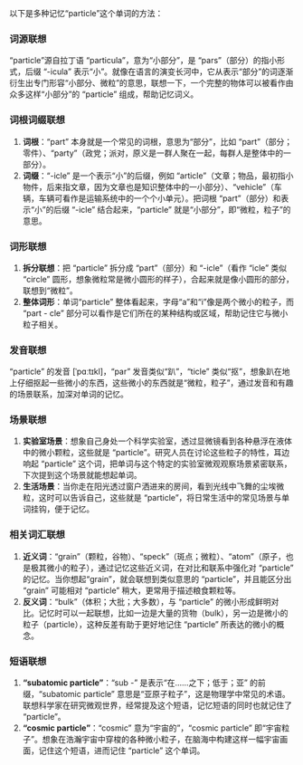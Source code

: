 以下是多种记忆“particle”这个单词的方法：

### 词源联想
“particle”源自拉丁语 “particula”，意为“小部分”，是 “pars”（部分）的指小形式，后缀 “-icula” 表示“小”。就像在语言的演变长河中，它从表示“部分”的词逐渐衍生出专门形容“小部分、微粒”的意思，联想一下，一个完整的物体可以被看作由众多这样“小部分”的 “particle” 组成，帮助记忆词义。

### 词根词缀联想
1. **词根**：“part” 本身就是一个常见的词根，意思为“部分”，比如 “part”（部分；零件）、“party”（政党；派对，原义是一群人聚在一起，每群人是整体中的一部分）。
2. **词缀**：“-icle” 是一个表示“小”的后缀，例如 “article”（文章；物品，最初指小物件，后来指文章，因为文章也是知识整体中的一小部分）、“vehicle”（车辆，车辆可看作是运输系统中的一个个小单元）。把词根 “part”（部分）和表示“小”的后缀 “-icle” 结合起来，“particle” 就是“小部分”，即“微粒，粒子”的意思。

### 词形联想
1. **拆分联想**：把 “particle” 拆分成 “part”（部分）和 “-icle”（看作 “icle” 类似 “circle” 圆形，想象微粒常是微小圆形的样子），合起来就是像小圆形的部分，联想到“微粒”。
2. **整体词形**：单词“particle” 整体看起来，字母“a”和“i”像是两个微小的粒子，而 “part - cle” 部分可以看作是它们所在的某种结构或区域，帮助记住它与微小粒子相关。

### 发音联想
“particle” 的发音 [ˈpɑːtɪkl]，“par” 发音类似“趴”，“ticle” 类似“抠”，想象趴在地上仔细抠起一些微小的东西，这些微小的东西就是“微粒，粒子”，通过发音和有趣的场景联系，加深对单词的记忆。

### 场景联想
1. **实验室场景**：想象自己身处一个科学实验室，透过显微镜看到各种悬浮在液体中的微小颗粒，这些就是 “particle”。研究人员在讨论这些粒子的特性，耳边响起 “particle” 这个词，把单词与这个特定的实验室微观观察场景紧密联系，下次提到这个场景就能想起单词。
2. **生活场景**：当你走在阳光透过窗户洒进来的房间，看到光线中飞舞的尘埃微粒，这时可以告诉自己，这些就是 “particle”，将日常生活中的常见场景与单词挂钩，便于记忆。

### 相关词汇联想
1. **近义词**：“grain”（颗粒，谷物）、“speck”（斑点；微粒）、“atom”（原子，也是极其微小的粒子），通过记忆这些近义词，在对比和联系中强化对 “particle” 的记忆。当你想起“grain”，就会联想到类似意思的 “particle”，并且能区分出 “grain” 可能相对 “particle” 稍大，更常用于描述粮食颗粒等。
2. **反义词**：“bulk”（体积；大批；大多数），与 “particle” 的微小形成鲜明对比。记忆时可以一起联想，比如一边是大量的货物（bulk），另一边是微小的粒子（particle），这种反差有助于更好地记住 “particle” 所表达的微小的概念。

### 短语联想
1. **“subatomic particle”**：“sub -” 是表示“在……之下；低于；亚” 的前缀，“subatomic particle” 意思是“亚原子粒子”，这是物理学中常见的术语。联想科学家在研究微观世界，经常提及这个短语，记忆短语的同时也就记住了 “particle”。
2. **“cosmic particle”**：“cosmic” 意为“宇宙的”，“cosmic particle” 即“宇宙粒子”。想象在浩瀚宇宙中穿梭的各种微小粒子，在脑海中构建这样一幅宇宙画面，记住这个短语，进而记住 “particle” 这个单词。 